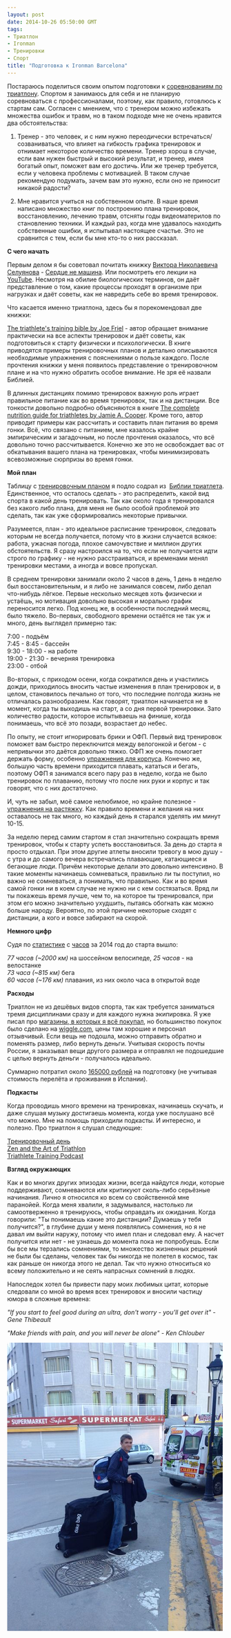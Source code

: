 ```yaml
---
layout: post
date: 2014-10-26 05:50:00 GMT
tags:
- Триатлон
- Ironman
- Тренировки
- Спорт
title: "Подготовка к Ironman Barcelona"
---
```

<p>Постараюсь поделиться своим опытом подготовки к <a href="http://theuniversearound.com/post/99807957818/ironman-barcelona-05-10-14">соревнованиям по триатлону</a>. Спортом я занимаюсь для себя и не планирую соревноваться с профессионалами, поэтому, как правило, готовлюсь к стартам сам. Согласен с мнением, что с тренером можно избежать множества ошибок и травм, но в таком подходе мне не очень нравится два обстоятельства:</p>
<ol>
<li>
<p><span>Тренер - это человек, и с ним нужно переодически встречаться/созваниваться, что влияет на гибкость графика тренировок и отнимает некоторое количество времени. Тренер хорош в случае, если вам нужен быстрый и высокий результат, и тренер, имея богатый опыт, поможет вам его достичь. Или же тренер требуется, если у человека проблемы с мотивацией. В таком случае рекомендую подумать, зачем вам это нужно, если оно не приносит никакой радости?</span></p>
</li>
<li>
<p><span>Мне нравится учиться на собственном опыте. В наше время написано множество книг по построению плана тренировок, восстановлению, лечению травм, отсняты годы видеоматерилов по становлению техники. И каждый раз, когда мне удавалось находить собственные ошибки, я испытывал настоящее счастье. Это не сравнится с тем, если бы мне кто-то о них рассказал.</span></p>
</li>
</ol>
<p><strong>С чего начать</strong></p>
<p><span>Первым делом я бы советовал почитать книжку </span><a href="http://sportwiki.to/%D0%A1%D0%B5%D0%BB%D1%83%D1%8F%D0%BD%D0%BE%D0%B2_%D0%92%D0%B8%D0%BA%D1%82%D0%BE%D1%80_%D0%9D%D0%B8%D0%BA%D0%BE%D0%BB%D0%B0%D0%B5%D0%B2%D0%B8%D1%87"><span>Виктора Николаевича Селуянова</span></a><span> - </span><a href="http://vk.com/doc63637964_278301964?hash=ca544e1f33ef5e5d42&amp;dl=e1d2802d488b5562de"><span>Сердце не машина</span></a><span>. Или посмотреть его лекции на </span><a href="http://www.youtube.com/results?search_query=%D1%81%D0%B5%D0%BB%D1%83%D1%8F%D0%BD%D0%BE%D0%B2"><span>YouTube</span></a><span>.&nbsp;</span>Несмотря на обилие биологических терминов, он даёт представление о том, какие процессы проходят в организме при нагрузках и даёт советы, как не навредить себе во время тренировок.</p>
<p><span>Что касается именно триатлона, здесь бы я порекомендовал две книжки: </span></p>
<p><a href="http://www.amazon.com/The-Triathletes-Training-Bible-Friel/dp/1934030198"><span>The triathlete's training bible by Joe Friel</span></a><span> - автор обращает внимание практически на все аспекты тренировок и даёт советы, как подготовиться к старту физически и психологически. В книге приводятся примеры тренировочных планов и детально описываются необходимые упражнения с пояснениями о пользе каждого. После прочтения книжки у меня появилось представление о тренировочном плане и на что нужно обратить особое внимание. Не зря её назвали Библией.</span></p>
<p><span>В длинных дистанциях помимо тренировок важную роль играет правильное питаниe как во время тренировок, так и на дистанции. Все тонкости довольно подробно объясняются в книге </span><a href="http://www.amazon.com/Complete-Nutrition-Guide-Triathletes-Step-By-Step/dp/0762781041"><span>The complete nutrition guide for triathletes by Jamie A. Cooper</span></a><span>. Кроме того, автор приводит примеры как расcчитать и составить план питания во время гонки. Всё, что связано с питанием, мне казалось крайне эмпирическим и загадочным, но после прочтения оказалось, что всё довольно точно расcчитывается. Конечно же это не освобождает вас от обкатывания вашего плана на тренировках, чтобы минимизировать всевозможные сюрпризы во время гонки.</span></p>
<p><strong>Мой план</strong></p>
<p><span>Таблицу с </span><a href="https://docs.google.com/spreadsheet/ccc?key=0AtCYdrEmwg7sdFV2UmFtdEgwdEYzdHBYc29qZEdwTUE&amp;usp=sharing"><span>тренировочным планом</span></a><span> я подло содрал из &nbsp;</span><a href="http://www.amazon.com/The-Triathletes-Training-Bible-Friel/dp/1934030198"><span>Библии триатлета</span></a><span>. Единственное, что осталось сделать - это распределить, какой вид спорта в какой день тренировать. Так как около года я тренировался без какого либо плана, для меня не было особой проблемой это сделать, так как уже сформировались некоторые привычки.</span></p>
<p><span>Разумеется, план - это идеальное расписание тренировок, следовать которым не всегда получается, потому что в жизни случается всякое: работа, ужасная погода, плохое самочувствие и миллион других oбстоятельств. Я сразу настроился на то, что если не получается идти строго по графику - не нужно расстраиваться, и временами менял тренировки местами, а иногда и вовсе пропускал.</span></p>
<p><span>В среднем тренировки занимали около 2 часов в день, 1 день в неделю был восстановительным, и я либо не занимался совсем, либо делал что-нибудь лёгкое. Первые несколько месяцев хоть физически и устаёшь, но мотивация довольно высокая и морально график переносится легко. Под конец же, в особенности последний месяц, было тяжело. Во-первых, свободного времени остаётся не так уж и много, день выглядел примерно так: </span></p>
<p>7:00 - подъём<br /> 7:45 - 8:45 - бассейн<br /> 9:30 - 18:00 - на работе<br /> 19:00 - 21:30 - вечерняя тренировка<br /> 23:00 - отбой</p>
<p>Во-вторых, с приходом осени, когда сократился день и участились дожди, приходилось вносить частые изменения в план тренировок и, в целом, становилось печально от того, что последние полгода жизнь не отличалась разнообразием. Как говорят, триатлон начинается не в момент, когда ты выходишь на старт, а со дня первой тренировки. Зато количество радости, которое испытываешь на финише, когда понимаешь, что всё это позади, возрастает до небес.&nbsp;</p>
<p><span>По опыту, не стоит игнорировать брики и ОФП. Первый вид тренировок поможет вам быстро переключится между велогонкой и бегом - с непривычки это даётся довольно тяжко. ОФП же очень помогает держать форму, особенно </span><a href="http://www.youtube.com/watch?v=OO8ckYzmT6k"><span>упражнения для корпуса</span></a><span>. Конечно же, большую часть времени приходится плавать, кататься и бегать, поэтому ОФП я занимался всего пару раз в неделю, когда не было тренировок по плаванию, потому что после них руки и корпус и так говорят, что с них достаточно.</span></p>
<p>И, чуть не забыл, моё самое нелюбимое, но крайне полезное - <a href="http://www.youtube.com/watch?v=jBMjQEowIiY">упражнения на растяжку</a>. Как правило времени и желания на них оставалось не так много, но каждый день я старался уделять им минут 10-15.</p>
<p>За неделю перед самим стартом я стал значительно сокращать время тренировок, чтобы к старту успеть восстановиться. За день до старта я просто отдыхал. При этом другие атлеты вносили тревогу в мою душу - с утра и до самого вечера встречались плавающие, катающиеся и бегающие люди. Причём некоторые делали это довольно интенсивно. В такие моменты начинаешь сомневаться, правильно ли ты поступил, но важно не сомневаться, а понимать, что правильно. Как и во время самой гонки ни в коем случае не нужно ни с кем состязаться. Вряд ли ты покажешь время лучше, чем то, на которое ты тренировался, при этом его можно значительно ухудшить, пытаясь обогнать как можно больше народу. Вероятно, по этой причине некоторые сходят с дистанции, а кого и вовсе забирают на скорой.</p>
<p><strong>Немного цифр</strong></p>
<p>Судя по <a href="http://tinyurl.com/m5x24st"><span>статистике</span></a> с <a href="http://theuniversearound.com/post/80440367243/suunto-ambit-2">часов</a> за 2014 год до старта вышло:</p>
<p><em>77 часов (~2000 км)</em> на шоссейном велосипеде, <em>25 часов</em> - на велостанке<br /> <em>73 часа (~815 км)</em> бега<br /> <em>60 часов (~176 км)</em> плавания, из них около часа в открытой воде</p>
<p><strong>Расходы</strong></p>
<p><span>Триатлон не из дешёвых видов спорта, так как требуется заниматься тремя дисциплинами сразу и для каждого нужна экипировка. Я уже писал про </span><a href="http://theuniversearound.com/post/74502381914"><span>магазины</span><span>, в которых я всё покупал</span></a><span>, но большинство покупок было сделано на </span><a href="http://www.wiggle.com/"><span>wiggle.com</span></a><span>, цены там хорошие и персонал отзывчивый. Если вещь не подошла, можно отправить обратно и поменять размер, либо вернуть деньги. Учитывая скорость почты России, я заказывал вещи другого размера и отправлял не подошедшие с целью вернуть деньги - получалось идеально.</span></p>
<p><span>Суммарно потратил около </span><a href="https://docs.google.com/spreadsheets/d/11iYUKt4yTzgj3HPuYCQUID0kmqYPyjrvXzxcqRtN-yc/edit?usp=sharing"><span>165000 рублей</span></a><span> на подготовку (не учитывая стоимость перелёта и проживания в Испании).</span></p>
<p><strong>Подкасты</strong></p>
<p>Когда проводишь много времени на тренировках, начинаешь скучать, и даже слушая музыку достигаешь момента, когда уже послушано всё что можно. Мне на помощь приходили подкасты. И интересно, и полезно. Про триатлон я слушал следующие:</p>
<p><a href="http://trainingday.podster.fm/"><span>Тренировочный день</span></a><br /> <a href="https://itunes.apple.com/us/podcast/zen-and-the-art-of-triathlon/id76096322?mt=2"><span>Zen and the Art of Triathlon</span></a><br /> <a href="https://itunes.apple.com/ru/podcast/triathlete-training-podcast/id640768905?l=en&amp;mt=2">Triathlete Training Podcast</a></p>
<p><strong>Взгляд окружающих</strong></p>
<p>Как и во многих других эпизодах жизни, всегда найдутся люди, которые поддерживают, сомневаются или критикуют сколь-либо серьёзные начинания. Лично я относился ко всем со свойственной мне паранойей. Когда меня хвалили, я задумывался, настолько ли самоотверженно я тренируюсь, чтобы оправдать их ожидания. Когда говорили: "Ты понимаешь какие это дистанции? Думаешь у тебя получится?", в глубине души у меня появлялись сомнения, но я не давал им выйти наружу, потому что имел план и следовал ему. А насчет получится или нет - не узнаешь до момента пока не попробуешь. Если бы все мы терзались сомнениями, то множество жизненных решений не были бы сделаны, человек так бы никогда не полетел в космос, так как раньше он никогда этого не делал. Так что нужно относиться ко всему положительно и не сеять напрасных сомнений в людях.</p>
<p>Напоследок хотел бы привести пару моих любимых цитат, которые следовали со мной во время всех тренировок и вносили частицу юмора в сложные времена:</p>
<p><em>"If you start to feel good during an ultra, don't worry - you'll get over it" - Gene Thibeault</em></p>
<p><em>"Make friends with pain, and you will never be alone" - Ken Chlouber</em></p>
<p><img alt="image" src="/images/e3a71a2c5a699eb9c8d21d1f46a2c06b4297417c3a3c8510d585db55f95cd3fb.jpg" /></p>
